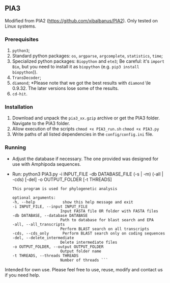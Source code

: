 ## PIA3

Modified from PIA2 (https://github.com/xibalbanus/PIA2).
Only tested on Linux systems.

### Prerequisites
1. `python3`;
2. Standard python packages: `os`, `argparse`, `argcomplete`, `statistics`, `time`;
3. Specialized python packages: `Biopython` and `ete3`;
Be careful: it's `import Bio`, but you need to install it as `biopython` (e.g. `pip3 install biopython`)).
4. `TransDecoder`;
5. `diamond`;
*Please note that we got the best results with `diamond` \le 0.9.32. The later versions lose some of the results.
6. `cd-hit`.


### Installation
1. Download and unpack the `pia3_xx.gzip` archive or get the PIA3 folder. Navigate to the PIA3 folder.
2. Allow execution of the scripts
    `chmod +x PIA3_run.sh`
    `chmod +x PIA3.py`
3. Write paths of all listed dependencies in the `config/config.ini` file.

### Running

* Adjust the database if necessary. The one provided was designed for use with Amphipoda sequences.
* Run: python3 PIA3.py -i INPUT_FILE -db DATABASE_FILE (-s | -m) (-all | -cds) [-del] -o OUTPUT_FOLDER [-t THREADS]

   ``` 
   This program is used for phylogenetic analysis
   
   optional arguments:
  -h, --help            show this help message and exit
  -i INPUT_FILE, --input INPUT_FILE
                        Input FASTA file OR folder with FASTA files
  -db DATABASE, --database DATABASE
                        Path to database for blast search and EPA
  -all, --all_transcripts
                        Perform BLAST search on all transcripts
  -cds, --cds_only      Perform BLAST search only on coding sequences
  -del, --delete_intermediate
                        Delete intermediate files
  -o OUTPUT_FOLDER, --output OUTPUT_FOLDER
                        Output folder name
  -t THREADS, --threads THREADS
                        Number of threads ```

Intended for own use. Please feel free to use, reuse, modify and contact us if you need help.
